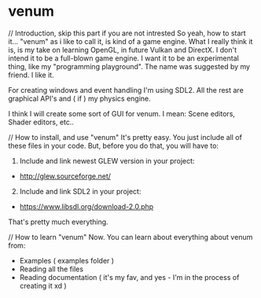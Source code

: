 # venum

// Introduction, skip this part if you are not intrested
So yeah, how to start it...
"venum" as i like to call it, is kind of a game engine. 
What I really think it is, is my take on learning OpenGL, in future Vulkan and DirectX.
I don't intend it to be a full-blown game engine. I want it to be an experimental thing, like my "programming playground". 
The name was suggested by my friend. I like it.

For creating windows and event handling I'm using SDL2. 
All the rest are graphical API's and ( if ) my physics engine.

I think I will create some sort of GUI for venum. 
I mean: Scene editors, Shader editors, etc..

// How to install, and use "venum"
It's pretty easy. You just include all of these files in your code. 
But, before you do that, you will have to:

1) Include and link newest GLEW version in your project:
- http://glew.sourceforge.net/
2) Include and link SDL2 in your project:
- https://www.libsdl.org/download-2.0.php

That's pretty much everything. 


// How to learn "venum"
Now. You can learn about everything about venum from: 
- Examples ( examples folder )
- Reading all the files
- Reading documentation ( it's my fav, and yes - I'm in the process of creating it xd )

